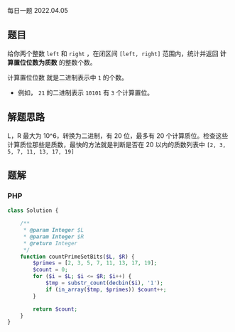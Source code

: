 每日一题 2022.04.05

## 题目

给你两个整数 `left` 和 `right` ，在闭区间 `[left, right]` 范围内，统计并返回 **计算置位位数为质数** 的整数个数。

计算置位位数 就是二进制表示中 `1` 的个数。

- 例如， `21` 的二进制表示 `10101` 有 `3` 个计算置位。

## 解题思路

L，R 最大为 10^6，转换为二进制，有 20 位，最多有 20 个计算质位。检查这些计算质位那些是质数，最快的方法就是判断是否在 20 以内的质数列表中 `[2, 3, 5, 7, 11, 13, 17, 19]`

## 题解

### PHP

```PHP
class Solution {

    /**
     * @param Integer $L
     * @param Integer $R
     * @return Integer
     */
    function countPrimeSetBits($L, $R) {
        $primes = [2, 3, 5, 7, 11, 13, 17, 19];
        $count = 0;
        for ($i = $L; $i <= $R; $i++) {
            $tmp = substr_count(decbin($i), '1');
            if (in_array($tmp, $primes)) $count++;
        }

        return $count;
    }
}
```
